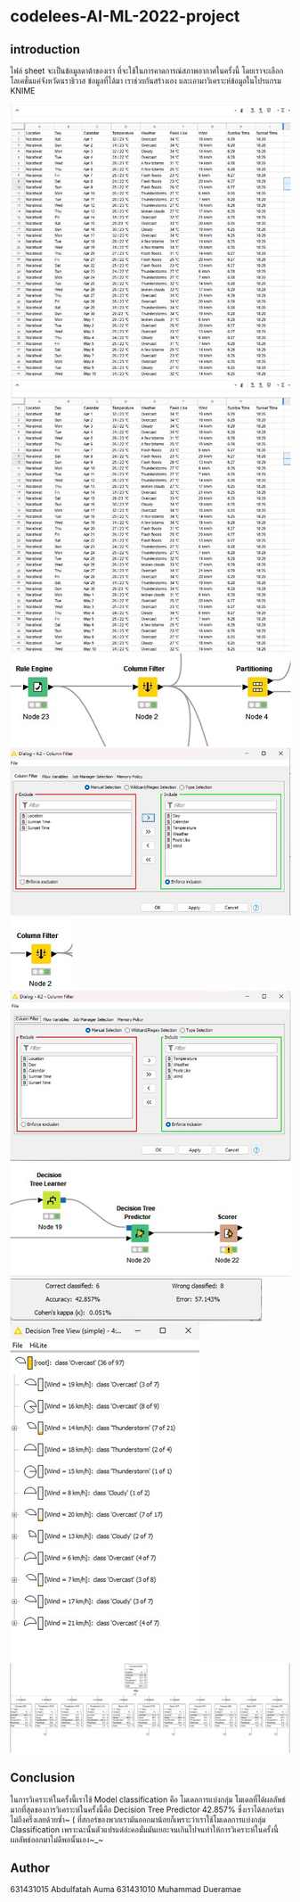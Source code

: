 # codelees-AI-ML-2022-project

## introduction

ไฟล์ sheet จะเป็นข้อมูลดาต้าของเรา ที่จะใช้ในการคาดการณ์สภาพอากาศในครั้งนี้ โดยเราจะเลือกโลเคชั่นแค่จังหวัดนราธิวาส ข้อมูลที่ได้มา เราช่วยกันสร้างเอง และเอามาวิเคราะห์ข้อมูลในโปรแกรม KNIME

![data](img/DATA1.jpg)
![data](img/DATA1.jpg)
![k](img/1.jpg)
![k](img/2.jpg)
![k](img/3.jpg)
![k](img/4.jpg)
![k](img/5.jpg)
![k](img/6.jpg)
![k](img/7.jpg)
![k](img/8.jpg)

## Conclusion 

ในการวิเคราะห์ในครั้งนี้เราใช้ Model classification คือ โมเดลการแบ่งกลุ่ม โมเดลที่ได้ผลลัพธ์มากที่สุดของการวิเคราะห์ในครั้งนี้คือ Decision Tree Predictor 42.857% ซึ่งเราได้สกอร์มาไม่ถึงครึ่งเลยด้วยซ้ำ~
( ที่สกอร์ของพวกเรามันออกมาน้อยก็เพราะว่าเราใช้โมเดลการแบ่งกลุ่ม Classification เพราะฉะนั้นตัวแปรแต่ล่ะคอมั่มมันเยอะจนเกินไปจนทำให้การวิเคราะห์ในครั้งนี้ผลลัพธ์ออกมาไม่ดีพอนั้นเอง~_~

## Author 
631431015 Abdulfatah Auma
631431010 Muhammad Dueramae 
 
